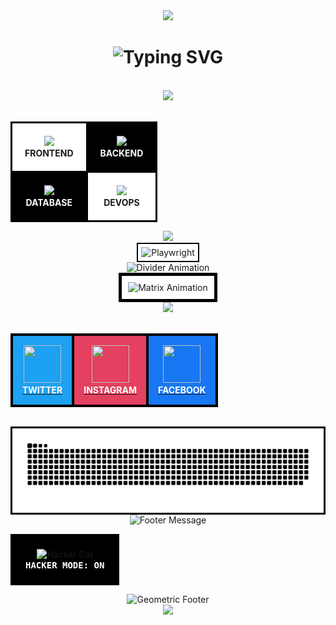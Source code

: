<!-- ================= HEADER NEO-BRUTALISTA ================= -->
<div align="center">
  <img src="https://capsule-render.vercel.app/api?type=rect&color=000000&fontColor=ffffff&fontSize=32&text=DEVELOPER%20PORTFOLIO&fontAlignY=50&height=120" />
</div>

<h1 align="center">
  <img src="https://readme-typing-svg.demolab.com?font=JetBrains+Mono&weight=900&size=32&duration=2000&pause=1000&color=000000&center=true&vCenter=true&width=800&height=80&lines=人事部のが好き;トラックのに恋した;雰囲気を和らげるためのWXの小さな羽;FULL+STACK+DEVELOPER;CODE+×+DESIGN+×+INNOVATION" alt="Typing SVG" />
</h1>

<!-- ================= GEOMETRIC DIVIDER ================= -->
<div align="center">
  <img src="https://raw.githubusercontent.com/andreasbm/readme/master/assets/lines/rainbow.png" width="100%" height="3"/>
</div>

<!-- ================= BRUTALIST SKILLS SECTION ================= -->
<div align="center">
  <img src="https://capsule-render.vercel.app/api?type=rect&color=ffffff&fontColor=000000&fontSize=28&text=TECH%20STACK&fontAlignY=50&height=80&stroke=000000&strokeWidth=3" />
</div>

<br/>

<div align="center">
  <table>
    <tr>
      <td align="center" style="border: 3px solid #000; background: #fff; padding: 20px;">
        <img src="https://skillicons.dev/icons?i=nextjs,astro,js,tailwind,react&theme=light" />
        <br/><b>FRONTEND</b>
      </td>
      <td align="center" style="border: 3px solid #000; background: #000; color: #fff; padding: 20px;">
        <img src="https://skillicons.dev/icons?i=nodejs,ts,npm,yarn,python" />
        <br/><b style="color: white;">BACKEND</b>
      </td>
    </tr>
    <tr>
      <td align="center" style="border: 3px solid #000; background: #000; color: #fff; padding: 20px;">
        <img src="https://skillicons.dev/icons?i=postgresql,mysql,mongodb,django,aws&theme=dark" />
        <br/><b style="color: white;">DATABASE</b>
      </td>
      <td align="center" style="border: 3px solid #000; background: #fff; padding: 20px;">
        <img src="https://skillicons.dev/icons?i=docker,linux,git,github,nginx&theme=light" />
        <br/><b>DEVOPS</b>
      </td>
    </tr>
  </table>
</div>

<div align="center">
  <img src="https://skillicons.dev/icons?i=html,css,java,arduino,deno,vscode,postman,rust,debian,neovim" />
  <br/>
  <img src="https://playwright.dev/img/playwright-logo.svg" width="48" height="48" alt="Playwright" style="border: 2px solid #000; padding: 5px; background: white;"/>
</div>

<!-- ================= SWISS STYLE DIVIDER ================= -->
<div align="center">
  <img src="https://readme-typing-svg.demolab.com?font=JetBrains+Mono&weight=700&size=16&duration=3000&pause=500&color=000000&center=true&vCenter=true&width=600&lines=●●●●●●●●●●●●●●●●●●●●●●●●●●●●●●;▓▓▓▓▓▓▓▓▓▓▓▓▓▓▓▓▓▓▓▓▓▓▓▓▓▓▓▓▓▓;████████████████████████████████;■■■■■■■■■■■■■■■■■■■■■■■■■■■■■■■■" alt="Divider Animation" />
</div>

<!-- ================= MATRIX ANIMATION CON MARCO BRUTALISTA ================= -->
<div align="center">
  <div style="border: 5px solid #000; background: #fff; padding: 10px; display: inline-block;">
    <img src="https://i.makeagif.com/media/7-22-2021/wizqV-.gif" width="700" alt="Matrix Animation"/>
  </div>
</div>

<!-- ================= BRUTALIST CONNECT SECTION ================= -->
<div align="center">
  <img src="https://capsule-render.vercel.app/api?type=rect&color=000000&fontColor=ffffff&fontSize=24&text=CONNECT%20%2B%20COLLABORATE&fontAlignY=50&height=80" />
</div>

<br/>

<div align="center">
  <table>
    <tr>
      <td align="center" style="border: 4px solid #000; background: #1DA1F2; padding: 15px;">
        <a href="https://x.com/shuan_qi?t=-Mo7aaLZli9l-W1bvxlDKA&s=09" target="_blank">
          <img src="https://skillicons.dev/icons?i=twitter" width="60" height="60" />
          <br/><b style="color: white;">TWITTER</b>
        </a>
      </td>
      <td align="center" style="border: 4px solid #000; background: #E4405F; padding: 15px;">
        <a href="https://www.instagram.com/cesarberrnal_crz?igsh=MTEyb3kzdHVxYmlrNQ==" target="_blank">
          <img src="https://skillicons.dev/icons?i=instagram" width="60" height="60" />
          <br/><b style="color: white;">INSTAGRAM</b>
        </a>
      </td>
      <td align="center" style="border: 4px solid #000; background: #1877F2; padding: 15px;">
        <a href="https://www.facebook.com/share/1FqvLBk4Ws/" target="_blank">
          <img src="https://skillicons.dev/icons?i=facebook" width="60" height="60" />
          <br/><b style="color: white;">FACEBOOK</b>
        </a>
      </td>
    </tr>
  </table>
</div>

<!-- ================= ANIMATED CONTRIBUTION SNAKE ================= -->
<div align="center">
  <br/>
  <div style="border: 3px solid #000; background: #fff; padding: 15px; display: inline-block;">
    <img src="https://raw.githubusercontent.com/Platane/snk/output/github-contribution-grid-snake-dark.svg" alt="GitHub Snake Animation" />
  </div>
</div>

<!-- ================= BRUTALIST FOOTER ================= -->
<div align="center">
  <img src="https://readme-typing-svg.demolab.com?font=JetBrains+Mono&weight=900&size=18&duration=2500&pause=800&color=ffffff&backgroundColor=000000&center=true&vCenter=true&width=800&height=60&lines=BUILDING+THE+FUTURE+ONE+LINE+AT+A+TIME;THINK+DIFFERENT+●+CODE+DIFFERENT+●+BE+DIFFERENT" alt="Footer Message" />
</div>

<div align="center">
  <table>
    <tr>
      <td align="center" style="border: 4px solid #000; background: #000; padding: 20px;">
        <img src="https://media.giphy.com/media/j0HjChGV0J44KrrlGv/giphy.gif" width="200px" alt="Hacker Cat"/>
        <br/>
        <b style="color: white; font-family: monospace;">HACKER MODE: ON</b>
      </td>
    </tr>
  </table>
</div>

<!-- ================= GEOMETRIC FOOTER ================= -->
<div align="center">
  <img src="https://readme-typing-svg.demolab.com?font=JetBrains+Mono&weight=700&size=20&duration=4000&pause=1000&color=000000&center=true&vCenter=true&width=700&lines=◼◼◼+THANK+YOU+FOR+VISITING+◼◼◼;▓▓▓+LET'S+BUILD+SOMETHING+AMAZING+▓▓▓;███+HAPPY+CODING!+███" alt="Geometric Footer" />
</div>

<div align="center">
  <img src="https://capsule-render.vercel.app/api?type=rect&color=000000&height=50" />
</div>
